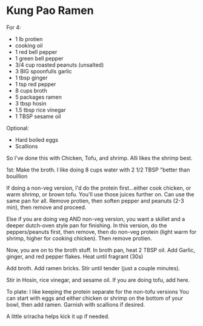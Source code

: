 # Kung Pao Ramen

For 4:
* 1 lb protien
* cooking oil
* 1 red bell pepper
* 1 green bell pepper
* 3/4 cup roasted peanuts (unsalted)
* 3 BIG spoonfulls garlic
* 1 tbsp ginger
* 1 tsp red pepper
* 8 cups broth
* 5 packages ramen
* 3 tbsp hosin
* 1.5 tbsp rice vinegar
* 1 TBSP sesame oil

Optional:  
* Hard boiled eggs
* Scallions 

So I've done this with Chicken, Tofu, and shrimp.  Alli likes the shrimp best. 

1st:  Make the broth. I like doing 8 cups water with 2 1/2 TBSP "better than bouillion

If doing a non-veg version, I'd do the protein first...either cook chicken, or warm shrimp, or brown tofu.  You'll use those juices further on.  Can use the same pan for all.
Remove protien, then soften pepper and peanuts (2-3 min), then remove and proceed.

Else if you are doing veg AND non-veg version, you want a skillet and a deeper dutch-oven style pan for finishing.  In this version, do the peppers/peanuts first, then remove, then do 
non-veg protein (light warm for shrimp, higher for cooking chicken).  Then remove protien.

Now, you are on to the broth stuff.  In broth pan, heat 2 TBSP oil.  Add Garlic, ginger, and red pepper flakes.  Heat until fragrant (30s)

Add broth.  Add ramen bricks.  Stir until tender (just a couple minutes).

Stir in Hosin, rice vinegar, and sesame oil.  If you are doing tofu, add here.

To plate:  I like keeping the protein separate for the non-tofu versions  You can start with eggs and either chicken or shrimp on the bottom of your bowl, then add ramen.  Garnish with scallions if desired.

A little sriracha helps kick it up if needed.

